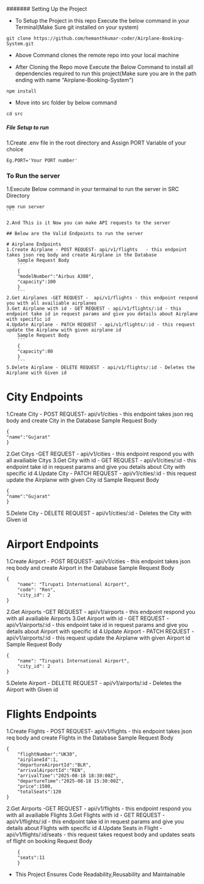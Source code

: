####### Setting Up the Project

- To Setup the Project in this repo Execute the below command in your Terminal(Make Sure git installed on your system)

```
git clone https://github.com/hemanthkumar-coder/Airplane-Booking-System.git
```

- Above Command clones the remote repo into your local machine

- After Cloning the Repo move Execute the Below Command to install all dependencies required to run this project(Make sure you are in the path ending with name "Airplane-Booking-System")

```
npm install
```

- Move into src folder by below command

```
cd src

```

##### File Setup to run

1.Create .env file in the root directory and Assign PORT Variable of your choice

```
Eg.PORT='Your PORT number'
```

### To Run the server

1.Execute Below command in your termainal to run the server in SRC Directory

````
npm run server
```

2.And This is it Now you can make API requests to the server

## Below are the Valid Endpoints to run the server

# Airplane Endpoints
1.Create Airplane - POST REQUEST- api/v1/flights   - this endpoint takes json req body and create Airplane in the Database
    Sample Request Body
    ```
    {
    "modelNumber":"Airbus A380",
    "capacity":100
    }
    ```
2.Get Airplanes -GET REQUEST -  api/v1/flights - this endpoint respond you with all availiable airplanes
3.Get Airplane with id - GET REQUEST - api/v1/flights/:id - this endpoint take id in request params and give you details about Airplane with specific id
4.Update Airplane - PATCH REQUEST - api/v1/flights/:id - this request update the Airplanw with given airplane id
    Sample Request Body
    ```
    {
    "capacity":80
    }
    ```
5.Delete Airplane - DELETE REQUEST - api/v1/flights/:id - Deletes the Airplane with Given id
````

# City Endpoints

1.Create City - POST REQUEST- api/v1/cities - this endpoint takes json req body and create City in the Database
Sample Request Body

```
{
"name":"Gujarat"
}
```

2.Get Citys -GET REQUEST - api/v1/cities - this endpoint respond you with all availiable Citys
3.Get City with id - GET REQUEST - api/v1/cities/:id - this endpoint take id in request params and give you details about City with specific id
4.Update City - PATCH REQUEST - api/v1/cities/:id - this request update the Airplanw with given City id
Sample Request Body

```
{
"name":"Gujarat"
}
```

5.Delete City - DELETE REQUEST - api/v1/cities/:id - Deletes the City with Given id

# Airport Endpoints

1.Create Airport - POST REQUEST- api/v1/cities - this endpoint takes json req body and create Airport in the Database
Sample Request Body

```
{
    "name": "Tirupati International Airport",
    "code": "Ren",
    "city_id": 2
}
```

2.Get Airports -GET REQUEST - api/v1/airports - this endpoint respond you with all availiable Airports
3.Get Airport with id - GET REQUEST - api/v1/airports/:id - this endpoint take id in request params and give you details about Airport with specific id
4.Update Airport - PATCH REQUEST - api/v1/airports/:id - this request update the Airplanw with given Airport id
Sample Request Body

```
{
    "name": "Tirupati International Airport",
    "city_id": 2
}
```

5.Delete Airport - DELETE REQUEST - api/v1/airports/:id - Deletes the Airport with Given id

# Flights Endpoints

1.Create Flights - POST REQUEST- api/v1/flights - this endpoint takes json req body and create Flights in the Database
Sample Request Body

```
{
    "flightNumber":"UK30",
    "airplaneId":1,
    "departureAirportId":"BLR",
    "arrivalAirportId":"REN",
    "arrivalTime":"2025-08-18 18:30:00Z",
    "departureTime":"2025-08-18 15:30:00Z",
    "price":1500,
    "totalSeats":120
}
```

2.Get Airports -GET REQUEST - api/v1/flights - this endpoint respond you with all availiable Flights
3.Get Flights with id - GET REQUEST - api/v1/flights/:id - this endpoint take id in request params and give you details about Flights with specific id
4.Update Seats in Flight - api/v1/flights/:id/seats - this request takes request body and updates seats of flight on booking
Request Body

```
    {
    "seats":11
    }
```

* This Project Ensures Code Readability,Reusability and Maintainable